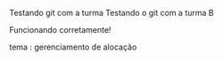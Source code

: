 Testando git com a turma
Testando o git com a turma B

Funcionando corretamente!

tema : gerenciamento de alocação